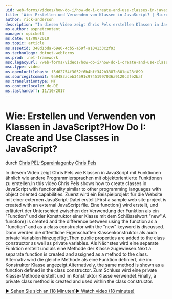```yaml
---
uid: web-forms/videos/how-do-i/how-do-i-create-and-use-classes-in-javascript
title: 'Wie: Erstellen und Verwenden von Klassen in JavaScript? | Microsoft-Dokumentation'
author: rick-anderson
description: "In diesem Video zeigt Chris Pels erstellen Klassen in JavaScript mit der Funktionalität anderer Programmiersprachen vergleichbar mit objektorientierten Capabilitie ähnelt..."
ms.author: aspnetcontent
manager: wpickett
ms.date: 01/08/2010
ms.topic: article
ms.assetid: 348d1bda-69e0-4cb5-a59f-a104133c2f93
ms.technology: dotnet-webforms
ms.prod: .net-framework
msc.legacyurl: /web-forms/videos/how-do-i/how-do-i-create-and-use-classes-in-javascript
msc.type: video
ms.openlocfilehash: f3d62754f3052f6b4bff342b3387b301e428f899
ms.sourcegitcommit: 9a9483aceb34591c97451997036a9120c3fe2baf
ms.translationtype: MT
ms.contentlocale: de-DE
ms.lasthandoff: 11/10/2017
---
```

<a name="how-do-i-create-and-use-classes-in-javascript"></a><span data-ttu-id="e1b57-104">Wie: Erstellen und Verwenden von Klassen in JavaScript?</span><span class="sxs-lookup"><span data-stu-id="e1b57-104">How Do I: Create and Use Classes in JavaScript?</span></span>
====================
<span data-ttu-id="e1b57-105">durch [Chris PEL-Spareinlagen](https://twitter.com/chrispels)</span><span class="sxs-lookup"><span data-stu-id="e1b57-105">by [Chris Pels](https://twitter.com/chrispels)</span></span>

<span data-ttu-id="e1b57-106">In diesem Video zeigt Chris Pels wie Klassen in JavaScript mit Funktionen ähnlich wie andere Programmiersprachen mit objektorientierte Funktionen zu erstellen.</span><span class="sxs-lookup"><span data-stu-id="e1b57-106">In this video Chris Pels shows how to create classes in JavaScript with functionality similar to other programming languages with object oriented capabilities.</span></span> <span data-ttu-id="e1b57-107">Zuerst wird ein Beispielprojekt für die Website mit einer externen JavaScript-Datei erstellt.</span><span class="sxs-lookup"><span data-stu-id="e1b57-107">First a sample web site project is created with an external JavaScript file.</span></span> <span data-ttu-id="e1b57-108">Eine function() wird erstellt, und erläutert der Unterschied zwischen der Verwendung der Funktion als ein "Function" und der Konstruktor einer Klasse mit dem Schlüsselwort "new".</span><span class="sxs-lookup"><span data-stu-id="e1b57-108">A function() is created and the difference between using the function as a "function" and as a class constructor with the "new" keyword is discussed.</span></span> <span data-ttu-id="e1b57-109">Dann werden die öffentliche Eigenschaften Klassenkonstruktor als auch private Variablen hinzugefügt.</span><span class="sxs-lookup"><span data-stu-id="e1b57-109">Then public properties are added to the class constructor as well as private variables.</span></span> <span data-ttu-id="e1b57-110">Als Nächstes wird eine separate Funktion erstellt und als eine Methode der Klasse zugewiesen.</span><span class="sxs-lookup"><span data-stu-id="e1b57-110">Next a separate function is created and assigned as a method to the class.</span></span> <span data-ttu-id="e1b57-111">Alternativ wird die gleiche Methode als eine Funktion definiert, die im Konstruktor Klasse angezeigt.</span><span class="sxs-lookup"><span data-stu-id="e1b57-111">Alternatively, the same method is shown as a function defined in the class constructor.</span></span> <span data-ttu-id="e1b57-112">Zum Schluss wird eine private Klasse-Methode erstellt und im Konstruktor Klasse verwendet.</span><span class="sxs-lookup"><span data-stu-id="e1b57-112">Finally, a private class method is created and used within the class constructor.</span></span>

[<span data-ttu-id="e1b57-113">&#9654; Sehen Sie sich an (18 Minuten)</span><span class="sxs-lookup"><span data-stu-id="e1b57-113">&#9654; Watch video (18 minutes)</span></span>](https://channel9.msdn.com/Blogs/ASP-NET-Site-Videos/how-do-i-create-and-use-classes-in-javascript)
